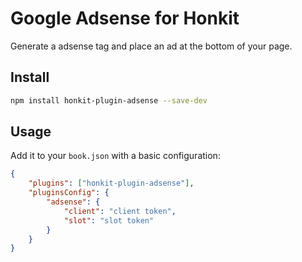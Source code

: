 # Google Adsense for Honkit

Generate a adsense tag and place an ad at the bottom of your page.

## Install

```sh
npm install honkit-plugin-adsense --save-dev
```

## Usage

Add it to your `book.json` with a basic configuration:

```json
{
    "plugins": ["honkit-plugin-adsense"],
    "pluginsConfig": {
        "adsense": {
            "client": "client token",
            "slot": "slot token"
        }
    }
}
```
